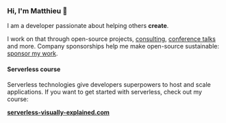 ### Hi, I'm Matthieu 👋

I am a developer passionate about helping others **create**.

I work on that through open-source projects, [consulting](https://null.tc/), [conference talks](https://mnapoli.fr/presentations/) and more. Company sponsorships help me make open-source sustainable: [sponsor my work](https://github.com/sponsors/mnapoli).

#### Serverless course

Serverless technologies give developers superpowers to host and scale applications. If you want to get started with serverless, check out my course:

**[serverless-visually-explained.com](https://serverless-visually-explained.com/)**

<!--
**mnapoli/mnapoli** is a ✨ _special_ ✨ repository because its `README.md` (this file) appears on your GitHub profile.

Here are some ideas to get you started:

- 🔭 I’m currently working on ...
- 🌱 I’m currently learning ...
- 👯 I’m looking to collaborate on ...
- 🤔 I’m looking for help with ...
- 💬 Ask me about ...
- 📫 How to reach me: ...
- 😄 Pronouns: ...
- ⚡ Fun fact: ...
-->
